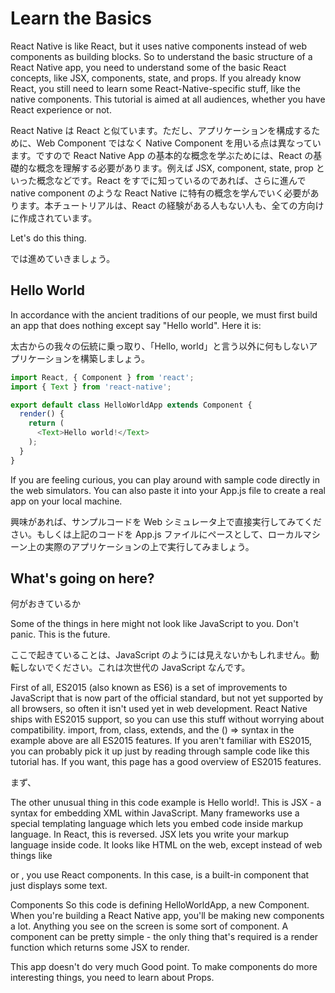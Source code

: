 # Learn the Basics 

React Native is like React, but it uses native components instead of web components as building blocks. So to understand the basic structure of a React Native app, you need to understand some of the basic React concepts, like JSX, components, state, and props. If you already know React, you still need to learn some React-Native-specific stuff, like the native components. This tutorial is aimed at all audiences, whether you have React experience or not.

React Native は React と似ています。ただし、アプリケーションを構成するために、Web Component ではなく Native Component を用いる点は異なっています。ですので React Native App の基本的な概念を学ぶためには、React の基礎的な概念を理解する必要があります。例えば JSX, component, state, prop といった概念などです。React をすでに知っているのであれば、さらに進んで native component のような React Native に特有の概念を学んでいく必要があります。本チュートリアルは、React の経験がある人もない人も、全ての方向けに作成されています。

Let's do this thing.

では進めていきましょう。

## Hello World 

In accordance with the ancient traditions of our people, we must first build an app that does nothing except say "Hello world". Here it is:

太古からの我々の伝統に乗っ取り、「Hello, world」と言う以外に何もしないアプリケーションを構築しましょう。

```js
import React, { Component } from 'react';
import { Text } from 'react-native';

export default class HelloWorldApp extends Component {
  render() {
    return (
      <Text>Hello world!</Text>
    );
  }
}

```

If you are feeling curious, you can play around with sample code directly in the web simulators. You can also paste it into your App.js file to create a real app on your local machine.

興味があれば、サンプルコードを Web シミュレータ上で直接実行してみてください。もしくは上記のコードを App.js ファイルにペースとして、ローカルマシーン上の実際のアプリケーションの上で実行してみましょう。

## What's going on here?
何がおきているか

Some of the things in here might not look like JavaScript to you. Don't panic. This is the future.

ここで起きていることは、JavaScript のようには見えないかもしれません。動転しないでください。これは次世代の JavaScript なんです。

First of all, ES2015 (also known as ES6) is a set of improvements to JavaScript that is now part of the official standard, but not yet supported by all browsers, so often it isn't used yet in web development. React Native ships with ES2015 support, so you can use this stuff without worrying about compatibility. import, from, class, extends, and the () => syntax in the example above are all ES2015 features. If you aren't familiar with ES2015, you can probably pick it up just by reading through sample code like this tutorial has. If you want, this page has a good overview of ES2015 features.

まず、

The other unusual thing in this code example is <Text>Hello world!</Text>. This is JSX - a syntax for embedding XML within JavaScript. Many frameworks use a special templating language which lets you embed code inside markup language. In React, this is reversed. JSX lets you write your markup language inside code. It looks like HTML on the web, except instead of web things like <div> or <span>, you use React components. In this case, <Text> is a built-in component that just displays some text.

Components 
So this code is defining HelloWorldApp, a new Component. When you're building a React Native app, you'll be making new components a lot. Anything you see on the screen is some sort of component. A component can be pretty simple - the only thing that's required is a render function which returns some JSX to render.

This app doesn't do very much 
Good point. To make components do more interesting things, you need to learn about Props.